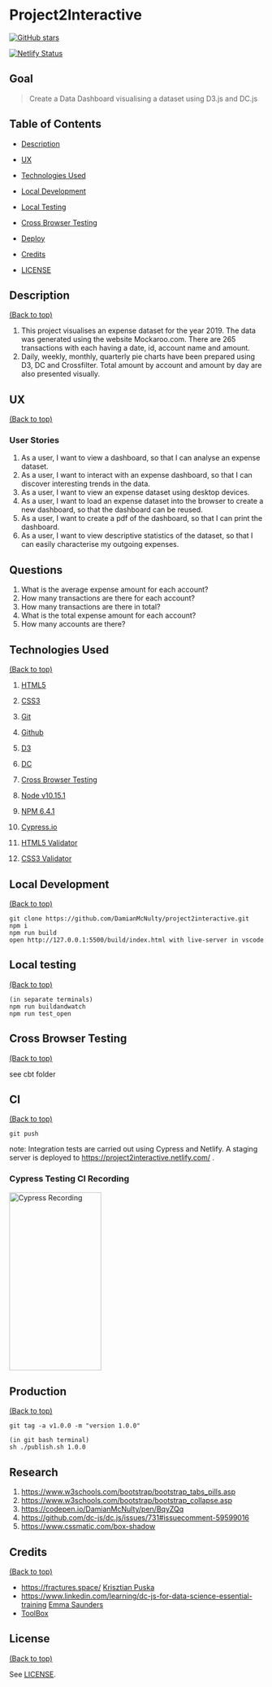 # Project2Interactive

<a href="https://github.com/DamianMcNulty/project2interactive/stargazers">
    <img src="https://img.shields.io/github/stars/DamianMcNulty/project2interactive.svg?style=social" alt="GitHub stars">
</a>

[![Netlify Status](https://api.netlify.com/api/v1/badges/5eb7f523-5395-4be6-8aed-a8f4e1827973/deploy-status)](https://app.netlify.com/sites/project2interactive/deploys)

## Goal

> Create a Data Dashboard visualising a dataset using D3.js and DC.js

## Table of Contents

-   [Description](#description)

-   [UX](#ux)

-   [Technologies Used](#technologies-used)

-   [Local Development](#local-development)

-   [Local Testing](#local-testing)

-   [Cross Browser Testing](#cross-browser-testing)

-   [Deploy](#deploy)

-   [Credits](#credits)

-   [LICENSE](#license)

## Description

[(Back to top)](#table-of-contents)

1.  This project visualises an expense dataset for the year 2019. The data was generated using the website Mockaroo.com. There are 265 transactions with each having a date, id, account name and amount. 
2.  Daily, weekly, monthly, quarterly pie charts have been prepared using D3, DC and Crossfilter. Total amount by account and amount by day are also presented visually.

## UX

[(Back to top)](#table-of-contents)

### User Stories

1.  As a user, I want to view a dashboard, so that I can analyse an expense dataset.
2.  As a user, I want to interact with an expense dashboard, so that I can discover interesting trends in the data.
3.  As a user, I want to view an expense dataset using desktop devices.
4.  As a user, I want to load an expense dataset into the browser to create a new dashboard, so that the dashboard can be reused.
5.  As a user, I want to create a pdf of the dashboard, so that I can print the dashboard.
6.  As a user, I want to view descriptive statistics of the dataset, so that I can easily characterise my outgoing expenses. 

## Questions

1.  What is the average expense amount for each account?
2.  How many transactions are there for each account?
3.  How many transactions are there in total?
4.  What is the total expense amount for each account?
5.  How many accounts are there?

## Technologies Used

[(Back to top)](#table-of-contents)

1.  [HTML5](https://en.wikipedia.org/wiki/HTML5) 

2.  [CSS3](https://en.wikipedia.org/wiki/Cascading_Style_Sheets)

3.  [Git](https://git-scm.com/)  

4.  [Github](https://github.com/) 

5.  [D3](https://d3js.org/) 

6.  [DC](https://dc-js.github.io/dc.js/)

7.  [Cross Browser Testing](https://crossbrowsertesting.com/)

8.  [Node v10.15.1](https://nodejs.org/)

9.  [NPM 6.4.1](https://www.npmjs.com/)

10. [Cypress.io](https://www.cypress.io/)

11. [HTML5 Validator](https://validator.w3.org/)

12. [CSS3 Validator](https://jigsaw.w3.org/css-validator/)

## Local Development

[(Back to top)](#table-of-contents)

    git clone https://github.com/DamianMcNulty/project2interactive.git
    npm i
    npm run build
    open http://127.0.0.1:5500/build/index.html with live-server in vscode

## Local testing

[(Back to top)](#table-of-contents)

    (in separate terminals)
    npm run buildandwatch
    npm run test_open

## Cross Browser Testing

[(Back to top)](#table-of-contents)

see cbt folder

## CI

[(Back to top)](#table-of-contents)

    git push

note: Integration tests are carried out using Cypress and Netlify. A staging server is deployed to https://project2interactive.netlify.com/ .

### Cypress Testing CI Recording

<img src="https://github.com/DamianMcNulty/project2interactive/blob/master/cypress/videos/cypressvideo.gif" width=60% height=350px alt="Cypress Recording">

## Production

[(Back to top)](#table-of-contents)

    git tag -a v1.0.0 -m "version 1.0.0"

    (in git bash terminal)
    sh ./publish.sh 1.0.0

## Research

1.  <https://www.w3schools.com/bootstrap/bootstrap_tabs_pills.asp>
2.  <https://www.w3schools.com/bootstrap/bootstrap_collapse.asp>
3.  <https://codepen.io/DamianMcNulty/pen/BqyZQq>
4.  <https://github.com/dc-js/dc.js/issues/731#issuecomment-59599016>
5.  <https://www.cssmatic.com/box-shadow>

## Credits

[(Back to top)](#table-of-contents)

-   <https://fractures.space/> <a href="https://twitter.com/pyx">Krisztian Puska</a>
-   <https://www.linkedin.com/learning/dc-js-for-data-science-essential-training> <a href="http://vizdata.co.uk/">Emma Saunders</a>
-   [ToolBox](https://frontend.github.io/toolbox/)

## License

[(Back to top)](#table-of-contents)

See [LICENSE](LICENSE).
